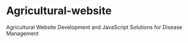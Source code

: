 # Agricultural-website
 Agricultural Website Development and JavaScript Solutions for Disease Management
